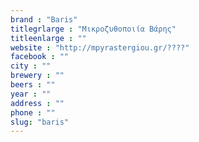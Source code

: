 ```yaml
---
brand : "Baris"
titlegrlarge : "Μικροζυθοποιία Βάρης"
titleenlarge : ""
website : "http://mpyrastergiou.gr/????"
facebook : ""
city : ""
brewery : ""
beers : ""
year : ""
address : ""
phone : ""
slug: "baris"
---
```

